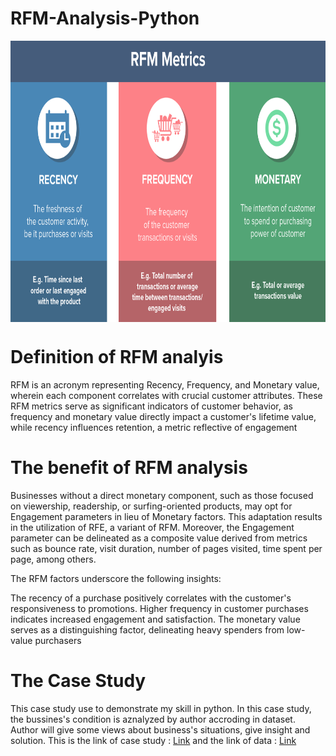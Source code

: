 # RFM-Analysis-Python
<p align="center">
<img src="https://raw.githubusercontent.com/phonixt12/RFM-Analysis-Python/main/images/Incontent_image.png" align="center" width="800" height="450" >


# Definition of RFM analyis
RFM is an acronym representing Recency, Frequency, and Monetary value, wherein each component correlates with crucial customer attributes. These RFM metrics serve as significant indicators of customer behavior, as frequency and monetary value directly impact a customer's lifetime value, while recency influences retention, a metric reflective of engagement

# The benefit of RFM analysis
Businesses without a direct monetary component, such as those focused on viewership, readership, or surfing-oriented products, may opt for Engagement parameters in lieu of Monetary factors. This adaptation results in the utilization of RFE, a variant of RFM. Moreover, the Engagement parameter can be delineated as a composite value derived from metrics such as bounce rate, visit duration, number of pages visited, time spent per page, among others.

The RFM factors underscore the following insights:

The recency of a purchase positively correlates with the customer's responsiveness to promotions.
Higher frequency in customer purchases indicates increased engagement and satisfaction.
The monetary value serves as a distinguishing factor, delineating heavy spenders from low-value purchasers


# The Case Study
This case study use to demonstrate my skill in python. In this case study, the bussines's condition is aznalyzed by author accroding in dataset. Author will give some views about business's situations, give insight and solution. This is the link of case study : [Link](https://github.com/phonixt12/RFM-Analysis-Python/blob/main/RFM%20analysis%20.ipynb)  and the link of data : [Link](https://github.com/phonixt12/RFM-Analysis-Python/blob/main/ecommerce%20retail.xlsx)
